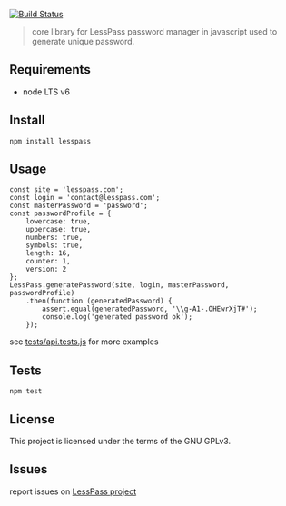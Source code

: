 [![Build Status](https://travis-ci.org/lesspass/core.svg?branch=master)](https://travis-ci.org/lesspass/core)

> core library for LessPass password manager in javascript used to generate unique password.

## Requirements

  - node LTS v6

## Install

    npm install lesspass

## Usage
    
    const site = 'lesspass.com';
    const login = 'contact@lesspass.com';
    const masterPassword = 'password';
    const passwordProfile = {
        lowercase: true,
        uppercase: true,
        numbers: true,
        symbols: true,
        length: 16,
        counter: 1,
        version: 2
    };
    LessPass.generatePassword(site, login, masterPassword, passwordProfile)
        .then(function (generatedPassword) {
            assert.equal(generatedPassword, '\\g-A1-.OHEwrXjT#');
            console.log('generated password ok');
        });


see [tests/api.tests.js](tests/api.tests.js) for more examples


## Tests

    npm test

## License

This project is licensed under the terms of the GNU GPLv3.


## Issues

report issues on [LessPass project](https://github.com/lesspass/lesspass/issues)
